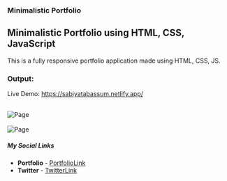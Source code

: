 ### Minimalistic Portfolio

## Minimalistic Portfolio using HTML, CSS, JavaScript

This is a fully responsive portfolio application made using HTML, CSS, JS.


### Output:
Live Demo:  https://sabiyatabassum.netlify.app/

<br/>

<img src="" alt="Page">

<br/>

<br/>

<img src="" alt="Page">

<br/>



##### **My Social Links**

- **Portfolio**  - [PortfolioLink](https://sabiya.netlify.app/)
- **Twitter** - [TwitterLink](https://twitter.com/nerd_fswd)
